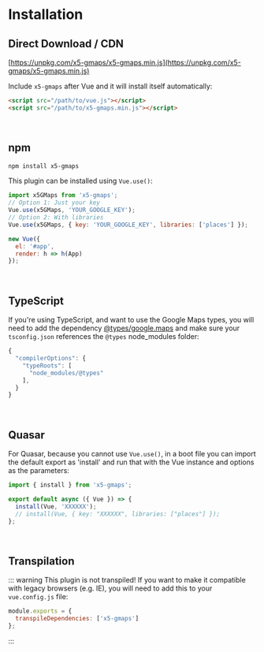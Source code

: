 # Installation

## Direct Download / CDN

[https://unpkg.com/x5-gmaps/x5-gmaps.min.js](https://unpkg.com/x5-gmaps/x5-gmaps.min.js)

Include `x5-gmaps` after Vue and it will install itself automatically:

```html
<script src="/path/to/vue.js"></script>
<script src="/path/to/x5-gmaps.min.js"></script>
```

<br/>

## npm

```bash
npm install x5-gmaps
```

This plugin can be installed using `Vue.use()`:

```js
import x5GMaps from 'x5-gmaps';
// Option 1: Just your key
Vue.use(x5GMaps, 'YOUR_GOOGLE_KEY');
// Option 2: With libraries
Vue.use(x5GMaps, { key: 'YOUR_GOOGLE_KEY', libraries: ['places'] });

new Vue({
  el: '#app',
  render: h => h(App)
});
```

<br/>

## TypeScript

If you're using TypeScript, and want to use the Google Maps types, you will need to add the dependency [@types/google.maps](https://www.npmjs.com/package/@types/google.maps) and make sure your `tsconfig.json` references the `@types` node_modules folder:

```js
{
  "compilerOptions": {
    "typeRoots": [
      "node_modules/@types"
    ],
  }
}
```

<br/>

## Quasar

For Quasar, because you cannot use `Vue.use()`, in a boot file you can import the default export as 'install' and run that with the Vue instance and options as the parameters:

```js
import { install } from 'x5-gmaps';

export default async ({ Vue }) => {
  install(Vue, 'XXXXXX');
  // install(Vue, { key: "XXXXXX", libraries: ["places"] });
};
```

<br/>

## Transpilation

::: warning
This plugin is not transpiled! If you want to make it compatible with legacy browsers (e.g. IE), you will need to add this to your `vue.config.js` file:

```js
module.exports = {
  transpileDependencies: ['x5-gmaps']
};
```

:::
